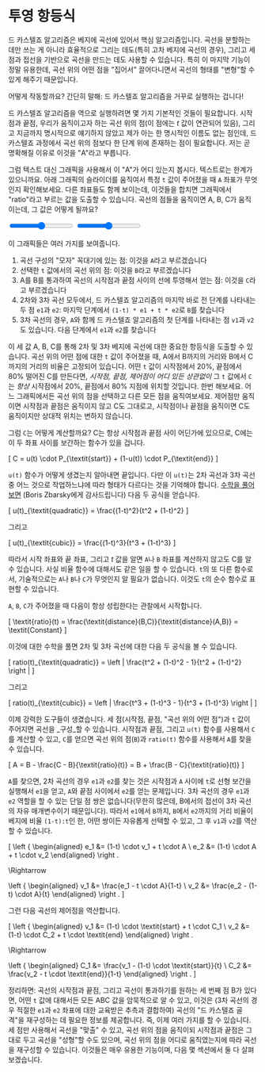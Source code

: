 # 투영 항등식

드 카스텔죠 알고리즘은 베지에 곡선에 있어서 핵심 알고리즘입니다. 곡선을 분할하는 데만 쓰는 게 아니라 효율적으로 그리는 데도(특히 고차 베지에 곡선의 경우), 그리고 세 점과 접선을 기반으로 곡선을 만드는 데도 사용할 수 있습니다. 특히 이 마지막 기능이 정말 유용한데, 곡선 위의 어떤 점을 "집어서" 끌어다니면서 곡선의 형태를 "변형"할 수 있게 해주기 때문입니다.

어떻게 작동할까요? 간단히 말해: 드 카스텔죠 알고리즘을 거꾸로 실행하는 겁니다!

드 카스텔죠 알고리즘을 역으로 실행하려면 몇 가지 기본적인 것들이 필요합니다. 시작점과 끝점, 우리가 움직이고자 하는 곡선 위의 점(이 점에는 *t* 값이 연관되어 있음), 그리고 지금까지 명시적으로 얘기하지 않았고 제가 아는 한 명시적인 이름도 없는 점인데, 드 카스텔죠 과정에서 곡선 위의 점보다 한 단계 위에 존재하는 점이 필요합니다. 저는 곧 명확해질 이유로 이것을 "A"라고 부릅니다.

그럼 텍스트 대신 그래픽을 사용해서 이 "A"가 어디 있는지 봅시다. 텍스트로는 한계가 있으니까요. 아래 그래픽의 슬라이더를 움직여서 특정 `t` 값이 주어졌을 때 `A` 좌표가 무엇인지 확인해보세요. 다른 좌표들도 함께 보이는데, 이것들을 합치면 그래픽에서 "ratio"라고 부르는 값을 도출할 수 있습니다. 곡선의 점들을 움직이면 A, B, C가 움직이는데, 그 값은 어떻게 될까요?

<div class="figure">

<graphics-element inline={true} title="2차 베지에 곡선의 투영" src="./abc.js" data-type="quadratic">
  <input type="range" min="0" max="1" step="0.01" value="0.5" class="slide-control">
</graphics-element>
<graphics-element inline={true} title="3차 베지에 곡선의 투영" src="./abc.js" data-type="cubic">
  <input type="range" min="0" max="1" step="0.01" value="0.5" class="slide-control">
</graphics-element>

</div>

이 그래픽들은 여러 가지를 보여줍니다.

1. 곡선 구성의 "모자" 꼭대기에 있는 점: 이것을 `A`라고 부르겠습니다
2. 선택한 `t` 값에서의 곡선 위의 점: 이것을 `B`라고 부르겠습니다
3. A를 B를 통과하여 곡선의 시작점과 끝점 사이의 선에 투영해서 얻는 점: 이것을 `C`라고 부르겠습니다
4. 2차와 3차 곡선 모두에서, 드 카스텔죠 알고리즘의 마지막 바로 전 단계를 나타내는 두 점 `e1`과 `e2`: 마지막 단계에서 `(1-t) * e1 + t * e2`로 `B`를 찾습니다
5. 3차 곡선의 경우, `A`와 함께 드 카스텔죠 알고리즘의 첫 단계를 나타내는 점 `v1`과 `v2`도 있습니다. 다음 단계에서 `e1`과 `e2`를 찾습니다

이 세 값 A, B, C를 통해 2차 및 3차 베지에 곡선에 대한 중요한 항등식을 도출할 수 있습니다. 곡선 위의 어떤 점에 대한 `t` 값이 주어졌을 때, A에서 B까지의 거리와 B에서 C까지의 거리의 비율은 고정되어 있습니다. 어떤 `t` 값이 시작점에서 20%, 끝점에서 80% 떨어진 C를 만든다면, _시작점, 끝점, 제어점이 어디 있든 상관없이_ 그 `t` 값에서 `C`는 *항상* 시작점에서 20%, 끝점에서 80% 지점에 위치할 것입니다. 한번 해보세요. 어느 그래픽에서든 곡선 위의 점을 선택하고 다른 모든 점을 움직여보세요. 제어점만 움직이면 시작점과 끝점은 움직이지 않고 C도 그대로고, 시작점이나 끝점을 움직이면 C도 움직이지만 상대적 위치는 변하지 않습니다.

그럼 `C`는 어떻게 계산할까요? C는 항상 시작점과 끝점 사이 어딘가에 있으므로, C에는 이 두 좌표 사이를 보간하는 함수가 있을 겁니다.

\[
  C = u(t) \cdot P_{\textit{start}} + (1-u(t)) \cdot P_{\textit{end}}
\]

`u(t)` 함수가 어떻게 생겼는지 알아내면 끝입니다. 다만 이 `u(t)`는 2차 곡선과 3차 곡선 중 어느 것으로 작업하느냐에 따라 형태가 다르다는 것을 기억해야 합니다. [수학을 풀어보면](https://mathoverflow.net/questions/122257/finding-the-formula-for-bezier-curve-ratios-hull-point-point-baseline) (Boris Zbarsky에게 감사드립니다) 다음 두 공식을 얻습니다.

\[
  u(t)_{\textit{quadratic}} = \frac{(1-t)^2}{t^2 + (1-t)^2}
\]

그리고

\[
  u(t)_{\textit{cubic}} = \frac{(1-t)^3}{t^3 + (1-t)^3}
\]

따라서 시작 좌표와 끝 좌표, 그리고 *t* 값을 알면 `A`나 `B` 좌표를 계산하지 않고도 C를 알 수 있습니다. 사실 비율 함수에 대해서도 같은 일을 할 수 있습니다. `t`의 또 다른 함수로서, 기술적으로는 `A`나 `B`나 `C`가 무엇인지 알 필요가 없습니다. 이것도 `t`의 순수 함수로 표현할 수 있습니다.

`A`, `B`, `C`가 주어졌을 때 다음이 항상 성립한다는 관찰에서 시작합니다.

\[
  \textit{ratio}(t) = \frac{\textit{distance}(B,C)}{\textit{distance}(A,B)} = \textit{Constant}
\]

이것에 대한 수학을 풀면 2차 및 3차 곡선에 대한 다음 두 공식을 볼 수 있습니다.

\[
  ratio(t)_{\textit{quadratic}} = \left | \frac{t^2 + (1-t)^2 - 1}{t^2 + (1-t)^2} \right |
\]

그리고

\[
  ratio(t)_{\textit{cubic}} = \left | \frac{t^3 + (1-t)^3 - 1}{t^3 + (1-t)^3} \right |
\]

이제 강력한 도구들이 생겼습니다. 세 점(시작점, 끝점, "곡선 위의 어떤 점")과 `t` 값이 주어지면 곡선을 _구성_할 수 있습니다. 시작점과 끝점, 그리고 `u(t)` 함수를 사용해서 `C`를 계산할 수 있고, `C`를 얻으면 곡선 위의 점(`B`)과 `ratio(t)` 함수를 사용해서 `A`를 찾을 수 있습니다.

\[
  A = B - \frac{C - B}{\textit{ratio}(t)} = B + \frac{B - C}{\textit{ratio}(t)}
\]

`A`를 찾으면, 2차 곡선의 경우 `e1`과 `e2`를 찾는 것은 시작점과 `A` 사이에 `t`로 선형 보간을 실행해서 `e1`을 얻고, `A`와 끝점 사이에서 `e2`를 얻는 문제입니다. 3차 곡선의 경우 `e1`과 `e2` 역할을 할 수 있는 단일 점 쌍은 없습니다(무한히 많은데, B에서의 접선이 3차 곡선의 자유 매개변수이기 때문입니다). 따라서 `e1`에서 `B`까지, `B`에서 `e2`까지의 거리 비율이 베지에 비율 `(1-t):t`인 한, 어떤 쌍이든 자유롭게 선택할 수 있고, 그 후 `v1`과 `v2`를 역산할 수 있습니다.

\[
  \left \{ \begin{aligned}
    e_1 &= (1-t) \cdot v_1 + t \cdot A \\
    e_2 &= (1-t) \cdot A + t \cdot v_2
  \end{aligned} \right .

  \Rightarrow

  \left \{  \begin{aligned}
    v_1 &= \frac{e_1 - t \cdot A}{1-t} \\
    v_2 &= \frac{e_2 - (1-t) \cdot A}{t}
  \end{aligned} \right .
\]

그런 다음 곡선의 제어점을 역산합니다.

\[
  \left \{ \begin{aligned}
    v_1 &= (1-t) \cdot \textit{start} + t \cdot C_1 \\
    v_2 &= (1-t) \cdot C_2 + t \cdot \textit{end}
  \end{aligned} \right .

  \Rightarrow

  \left \{  \begin{aligned}
    C_1 &= \frac{v_1 - (1-t) \cdot \textit{start}}{t} \\
    C_2 &= \frac{v_2 - t \cdot \textit{end}}{1-t}
  \end{aligned} \right .
\]

정리하면: 곡선의 시작점과 끝점, 그리고 곡선이 통과하기를 원하는 세 번째 점 B가 있다면, 어떤 `t` 값에 대해서든 모든 ABC 값을 암묵적으로 알 수 있고, 이것은 (3차 곡선의 경우 적절한 `e1`과 `e2` 좌표에 대한 교육받은 추측과 결합하여) 곡선의 "드 카스텔죠 골격"을 재구성하는 데 필요한 정보를 제공합니다. 즉, 이제 여러 가지를 할 수 있습니다. 세 점만 사용해서 곡선을 "맞출" 수 있고, 곡선 위의 점을 움직이되 시작점과 끝점은 그대로 두고 곡선을 "성형"할 수도 있으며, 곡선 위의 점을 어디로 움직였는지에 따라 곡선을 재구성할 수 있습니다. 이것들은 매우 유용한 기능이며, 다음 몇 섹션에서 둘 다 살펴보겠습니다.

